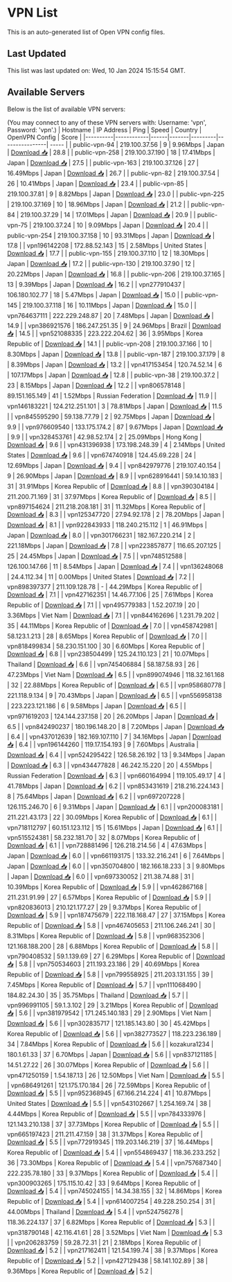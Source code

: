 # VPN List

This is an auto-generated list of Open VPN config files.

## Last Updated

This list was last updated on: Wed, 10 Jan 2024 15:15:54 GMT.

## Available Servers

Below is the list of available VPN servers:

(You may connect to any of these VPN servers with: Username: 'vpn', Password: 'vpn'.)
| Hostname | IP Address | Ping | Speed | Country | OpenVPN Config | Score |
|----------|------------|------|-------|---------|----------------| ----- |
| public-vpn-94 | 219.100.37.56 | 9 | 9.96Mbps | Japan | [Download 📥](./configs/server_0_JP.ovpn) | 28.8 |
| public-vpn-258 | 219.100.37.190 | 18 | 17.41Mbps | Japan | [Download 📥](./configs/server_1_JP.ovpn) | 27.5 |
| public-vpn-163 | 219.100.37.126 | 27 | 16.49Mbps | Japan | [Download 📥](./configs/server_2_JP.ovpn) | 26.7 |
| public-vpn-82 | 219.100.37.54 | 26 | 10.41Mbps | Japan | [Download 📥](./configs/server_3_JP.ovpn) | 23.4 |
| public-vpn-85 | 219.100.37.81 | 9 | 8.82Mbps | Japan | [Download 📥](./configs/server_4_JP.ovpn) | 23.0 |
| public-vpn-225 | 219.100.37.169 | 10 | 18.96Mbps | Japan | [Download 📥](./configs/server_5_JP.ovpn) | 21.2 |
| public-vpn-84 | 219.100.37.29 | 14 | 17.01Mbps | Japan | [Download 📥](./configs/server_6_JP.ovpn) | 20.9 |
| public-vpn-75 | 219.100.37.24 | 10 | 9.09Mbps | Japan | [Download 📥](./configs/server_7_JP.ovpn) | 20.4 |
| public-vpn-254 | 219.100.37.158 | 10 | 93.31Mbps | Japan | [Download 📥](./configs/server_8_JP.ovpn) | 17.8 |
| vpn196142208 | 172.88.52.143 | 15 | 2.58Mbps | United States | [Download 📥](./configs/server_9_US.ovpn) | 17.7 |
| public-vpn-155 | 219.100.37.110 | 12 | 18.30Mbps | Japan | [Download 📥](./configs/server_10_JP.ovpn) | 17.2 |
| public-vpn-130 | 219.100.37.90 | 12 | 20.22Mbps | Japan | [Download 📥](./configs/server_11_JP.ovpn) | 16.8 |
| public-vpn-206 | 219.100.37.165 | 13 | 9.39Mbps | Japan | [Download 📥](./configs/server_12_JP.ovpn) | 16.2 |
| vpn277910437 | 106.180.102.77 | 18 | 5.47Mbps | Japan | [Download 📥](./configs/server_13_JP.ovpn) | 15.0 |
| public-vpn-145 | 219.100.37.118 | 16 | 10.11Mbps | Japan | [Download 📥](./configs/server_14_JP.ovpn) | 15.0 |
| vpn764637111 | 222.229.248.87 | 20 | 7.48Mbps | Japan | [Download 📥](./configs/server_15_JP.ovpn) | 14.9 |
| vpn386921576 | 186.247.251.35 | 9 | 24.96Mbps | Brazil | [Download 📥](./configs/server_16_BR.ovpn) | 14.5 |
| vpn521088335 | 223.222.204.62 | 36 | 3.95Mbps | Korea Republic of | [Download 📥](./configs/server_17_KR.ovpn) | 14.1 |
| public-vpn-208 | 219.100.37.166 | 10 | 8.30Mbps | Japan | [Download 📥](./configs/server_18_JP.ovpn) | 13.8 |
| public-vpn-187 | 219.100.37.179 | 8 | 8.39Mbps | Japan | [Download 📥](./configs/server_19_JP.ovpn) | 13.2 |
| vpn417153454 | 120.74.52.14 | 6 | 107.17Mbps | Japan | [Download 📥](./configs/server_20_JP.ovpn) | 12.8 |
| public-vpn-38 | 219.100.37.2 | 23 | 8.15Mbps | Japan | [Download 📥](./configs/server_21_JP.ovpn) | 12.2 |
| vpn806578148 | 89.151.165.149 | 41 | 1.52Mbps | Russian Federation | [Download 📥](./configs/server_22_RU.ovpn) | 11.9 |
| vpn146183221 | 124.212.251.101 | 3 | 78.81Mbps | Japan | [Download 📥](./configs/server_23_JP.ovpn) | 11.5 |
| vpn845595290 | 59.138.77.79 | 2 | 92.75Mbps | Japan | [Download 📥](./configs/server_24_JP.ovpn) | 9.9 |
| vpn976609540 | 133.175.174.2 | 87 | 9.67Mbps | Japan | [Download 📥](./configs/server_25_JP.ovpn) | 9.9 |
| vpn328453761 | 42.98.52.174 | 2 | 25.09Mbps | Hong Kong | [Download 📥](./configs/server_26_HK.ovpn) | 9.6 |
| vpn431396938 | 173.198.248.39 | 4 | 2.14Mbps | United States | [Download 📥](./configs/server_27_US.ovpn) | 9.6 |
| vpn674740918 | 124.45.69.228 | 24 | 12.69Mbps | Japan | [Download 📥](./configs/server_28_JP.ovpn) | 9.4 |
| vpn842979776 | 219.107.40.154 | 9 | 26.90Mbps | Japan | [Download 📥](./configs/server_29_JP.ovpn) | 8.9 |
| vpn628916441 | 59.14.10.183 | 31 | 31.91Mbps | Korea Republic of | [Download 📥](./configs/server_30_KR.ovpn) | 8.8 |
| vpn390304184 | 211.200.71.169 | 31 | 37.97Mbps | Korea Republic of | [Download 📥](./configs/server_31_KR.ovpn) | 8.5 |
| vpn897154624 | 211.218.208.181 | 31 | 11.32Mbps | Korea Republic of | [Download 📥](./configs/server_32_KR.ovpn) | 8.3 |
| vpn125347720 | 27.94.92.178 | 2 | 78.20Mbps | Japan | [Download 📥](./configs/server_33_JP.ovpn) | 8.1 |
| vpn922843933 | 118.240.215.112 | 1 | 46.91Mbps | Japan | [Download 📥](./configs/server_34_JP.ovpn) | 8.0 |
| vpn301766231 | 182.167.220.214 | 2 | 221.18Mbps | Japan | [Download 📥](./configs/server_35_JP.ovpn) | 7.8 |
| vpn223857877 | 116.65.207.125 | 25 | 24.45Mbps | Japan | [Download 📥](./configs/server_36_JP.ovpn) | 7.5 |
| vpn748512588 | 126.100.147.66 | 11 | 8.54Mbps | Japan | [Download 📥](./configs/server_37_JP.ovpn) | 7.4 |
| vpn136248068 | 24.4.112.34 | 11 | 0.00Mbps | United States | [Download 📥](./configs/server_38_US.ovpn) | 7.2 |
| vpn898397377 | 211.109.128.78 | - | 44.29Mbps | Korea Republic of | [Download 📥](./configs/server_39_KR.ovpn) | 7.1 |
| vpn427162351 | 14.46.77.106 | 25 | 7.61Mbps | Korea Republic of | [Download 📥](./configs/server_40_KR.ovpn) | 7.1 |
| vpn495779383 | 1.52.207.19 | 20 | 3.36Mbps | Viet Nam | [Download 📥](./configs/server_41_VN.ovpn) | 7.1 |
| vpn844162696 | 1.231.79.202 | 35 | 44.11Mbps | Korea Republic of | [Download 📥](./configs/server_42_KR.ovpn) | 7.0 |
| vpn458742981 | 58.123.1.213 | 28 | 8.65Mbps | Korea Republic of | [Download 📥](./configs/server_43_KR.ovpn) | 7.0 |
| vpn818499834 | 58.230.151.100 | 30 | 6.60Mbps | Korea Republic of | [Download 📥](./configs/server_44_KR.ovpn) | 6.8 |
| vpn238504499 | 125.24.110.123 | 21 | 10.07Mbps | Thailand | [Download 📥](./configs/server_45_TH.ovpn) | 6.6 |
| vpn745406884 | 58.187.58.93 | 26 | 47.23Mbps | Viet Nam | [Download 📥](./configs/server_46_VN.ovpn) | 6.5 |
| vpn899074946 | 118.32.161.168 | 32 | 22.88Mbps | Korea Republic of | [Download 📥](./configs/server_47_KR.ovpn) | 6.5 |
| vpn958680778 | 221.118.9.134 | 9 | 70.43Mbps | Japan | [Download 📥](./configs/server_48_JP.ovpn) | 6.5 |
| vpn556958138 | 223.223.121.186 | 6 | 9.58Mbps | Japan | [Download 📥](./configs/server_49_JP.ovpn) | 6.5 |
| vpn971619203 | 124.144.237.158 | 20 | 26.20Mbps | Japan | [Download 📥](./configs/server_50_JP.ovpn) | 6.5 |
| vpn842490237 | 180.196.148.20 | 8 | 7.20Mbps | Japan | [Download 📥](./configs/server_51_JP.ovpn) | 6.4 |
| vpn437012639 | 182.169.107.110 | 7 | 34.16Mbps | Japan | [Download 📥](./configs/server_52_JP.ovpn) | 6.4 |
| vpn196144260 | 119.17.154.193 | 9 | 7.60Mbps | Australia | [Download 📥](./configs/server_53_AU.ovpn) | 6.4 |
| vpn524295422 | 126.58.26.192 | 13 | 9.34Mbps | Japan | [Download 📥](./configs/server_54_JP.ovpn) | 6.3 |
| vpn434477828 | 46.242.15.220 | 20 | 4.55Mbps | Russian Federation | [Download 📥](./configs/server_55_RU.ovpn) | 6.3 |
| vpn660164994 | 119.105.49.17 | 4 | 41.78Mbps | Japan | [Download 📥](./configs/server_56_JP.ovpn) | 6.2 |
| vpn853431619 | 218.216.224.143 | 8 | 75.64Mbps | Japan | [Download 📥](./configs/server_57_JP.ovpn) | 6.2 |
| vpn697207228 | 126.115.246.70 | 6 | 9.31Mbps | Japan | [Download 📥](./configs/server_58_JP.ovpn) | 6.1 |
| vpn200083181 | 211.221.43.173 | 22 | 30.09Mbps | Korea Republic of | [Download 📥](./configs/server_59_KR.ovpn) | 6.1 |
| vpn718112797 | 60.151.123.112 | 15 | 15.61Mbps | Japan | [Download 📥](./configs/server_60_JP.ovpn) | 6.1 |
| vpn515524381 | 58.232.181.70 | 32 | 8.07Mbps | Korea Republic of | [Download 📥](./configs/server_61_KR.ovpn) | 6.1 |
| vpn728881496 | 126.218.214.56 | 4 | 47.63Mbps | Japan | [Download 📥](./configs/server_62_JP.ovpn) | 6.0 |
| vpn661193175 | 133.32.216.241 | 6 | 7.64Mbps | Japan | [Download 📥](./configs/server_63_JP.ovpn) | 6.0 |
| vpn350704800 | 182.166.18.233 | 3 | 9.80Mbps | Japan | [Download 📥](./configs/server_64_JP.ovpn) | 6.0 |
| vpn697330052 | 211.38.74.88 | 31 | 10.39Mbps | Korea Republic of | [Download 📥](./configs/server_65_KR.ovpn) | 5.9 |
| vpn462867168 | 211.231.91.99 | 27 | 6.57Mbps | Korea Republic of | [Download 📥](./configs/server_66_KR.ovpn) | 5.9 |
| vpn820836013 | 210.121.177.27 | 29 | 9.37Mbps | Korea Republic of | [Download 📥](./configs/server_67_KR.ovpn) | 5.9 |
| vpn187475679 | 222.118.168.47 | 27 | 37.15Mbps | Korea Republic of | [Download 📥](./configs/server_68_KR.ovpn) | 5.8 |
| vpn467405653 | 211.106.246.241 | 30 | 8.31Mbps | Korea Republic of | [Download 📥](./configs/server_69_KR.ovpn) | 5.8 |
| vpn968352306 | 121.168.188.200 | 28 | 6.88Mbps | Korea Republic of | [Download 📥](./configs/server_70_KR.ovpn) | 5.8 |
| vpn790408532 | 59.1.139.69 | 27 | 6.29Mbps | Korea Republic of | [Download 📥](./configs/server_71_KR.ovpn) | 5.8 |
| vpn750534603 | 211.193.23.186 | 29 | 40.69Mbps | Korea Republic of | [Download 📥](./configs/server_72_KR.ovpn) | 5.8 |
| vpn799558925 | 211.203.131.155 | 39 | 7.45Mbps | Korea Republic of | [Download 📥](./configs/server_73_KR.ovpn) | 5.7 |
| vpn111068490 | 184.82.24.30 | 35 | 35.75Mbps | Thailand | [Download 📥](./configs/server_74_TH.ovpn) | 5.7 |
| vpn996991105 | 59.1.3.102 | 29 | 3.21Mbps | Korea Republic of | [Download 📥](./configs/server_75_KR.ovpn) | 5.6 |
| vpn381979542 | 171.245.140.183 | 29 | 2.90Mbps | Viet Nam | [Download 📥](./configs/server_76_VN.ovpn) | 5.6 |
| vpn302835717 | 121.185.143.80 | 30 | 45.42Mbps | Korea Republic of | [Download 📥](./configs/server_77_KR.ovpn) | 5.6 |
| vpn382773527 | 118.223.236.189 | 34 | 7.84Mbps | Korea Republic of | [Download 📥](./configs/server_78_KR.ovpn) | 5.6 |
| kozakura1234 | 180.1.61.33 | 37 | 6.70Mbps | Japan | [Download 📥](./configs/server_79_JP.ovpn) | 5.6 |
| vpn837121185 | 14.51.27.22 | 26 | 30.07Mbps | Korea Republic of | [Download 📥](./configs/server_80_KR.ovpn) | 5.6 |
| vpn471250159 | 1.54.187.13 | 26 | 12.50Mbps | Viet Nam | [Download 📥](./configs/server_81_VN.ovpn) | 5.5 |
| vpn686491261 | 121.175.170.184 | 26 | 72.59Mbps | Korea Republic of | [Download 📥](./configs/server_82_KR.ovpn) | 5.5 |
| vpn952368945 | 67.166.214.224 | 41 | 10.87Mbps | United States | [Download 📥](./configs/server_83_US.ovpn) | 5.5 |
| vpn543102667 | 1.254.169.74 | 38 | 4.44Mbps | Korea Republic of | [Download 📥](./configs/server_84_KR.ovpn) | 5.5 |
| vpn784333976 | 121.143.210.138 | 37 | 37.73Mbps | Korea Republic of | [Download 📥](./configs/server_85_KR.ovpn) | 5.5 |
| vpn665197423 | 211.211.47.159 | 38 | 31.37Mbps | Korea Republic of | [Download 📥](./configs/server_86_KR.ovpn) | 5.5 |
| vpn772919345 | 119.203.146.219 | 37 | 16.44Mbps | Korea Republic of | [Download 📥](./configs/server_87_KR.ovpn) | 5.4 |
| vpn554869437 | 118.36.233.252 | 36 | 73.30Mbps | Korea Republic of | [Download 📥](./configs/server_88_KR.ovpn) | 5.4 |
| vpn757687340 | 222.235.78.180 | 33 | 9.37Mbps | Korea Republic of | [Download 📥](./configs/server_89_KR.ovpn) | 5.4 |
| vpn300903265 | 175.115.10.42 | 33 | 9.64Mbps | Korea Republic of | [Download 📥](./configs/server_90_KR.ovpn) | 5.4 |
| vpn745024155 | 14.34.38.155 | 32 | 14.86Mbps | Korea Republic of | [Download 📥](./configs/server_91_KR.ovpn) | 5.4 |
| vpn614007254 | 49.228.250.254 | 31 | 44.00Mbps | Thailand | [Download 📥](./configs/server_92_TH.ovpn) | 5.4 |
| vpn524756278 | 118.36.224.137 | 37 | 6.82Mbps | Korea Republic of | [Download 📥](./configs/server_93_KR.ovpn) | 5.3 |
| vpn318790148 | 42.116.41.61 | 28 | 3.52Mbps | Viet Nam | [Download 📥](./configs/server_94_VN.ovpn) | 5.3 |
| vpn206283759 | 59.28.72.31 | 21 | 2.18Mbps | Korea Republic of | [Download 📥](./configs/server_95_KR.ovpn) | 5.2 |
| vpn217162411 | 121.54.199.74 | 38 | 9.37Mbps | Korea Republic of | [Download 📥](./configs/server_96_KR.ovpn) | 5.2 |
| vpn427129438 | 58.141.102.89 | 38 | 9.36Mbps | Korea Republic of | [Download 📥](./configs/server_97_KR.ovpn) | 5.2 |

